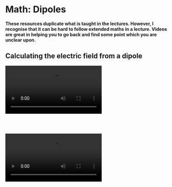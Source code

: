 # Math: Dipoles

<link rel="stylesheet" type="text/css" href="../customstyle.css">

**These resources duplicate what is taught in the lectures. However, I recognise that it can be hard to follow extended maths in a lecture. Videos are great in helping you to go back and find some point which you are unclear upon.**

## Calculating the electric field from a dipole

<video width="flex-center video-container" controls>
  <source src="https://www.nottingham.ac.uk/~ppzmis/phys3009/videos/M4.mp4" type="video/mp4">
  Your browser does not support the video tag.
</video>

<br><br>

<video width="flex-center video-container" controls>
  <source src="https://www.nottingham.ac.uk/~ppzmis/phys3009/videos/M4b.mp4" type="video/mp4">
  Your browser does not support the video tag.
</video>
